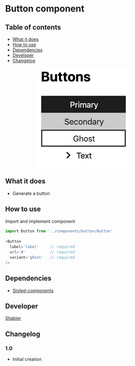 # Button component

## Table of contents
  - [What it does](#what-it-does)
  - [How to use](#how-to-use)
  - [Dependencies](#dependencies)
  - [Developer](#developer)
  - [Changelog](#changelog)

<div style="text-align:center"><img src="screenshot.png" alt="alt text" width="300"/></div>

## What it does 
* Generate a button

## How to use
Import and implement component

```js
import Button from '../components/button/Button'

<Button
  label='label'     // required
  url='#'           // required
  variant='ghost'   // required 
/>
```

## Dependencies
* [Styled-components](https://styled-components.com/)

## Developer
[Shabier](https://www.github.com/sjagoori)

## Changelog

### 1.0
* Initial creation